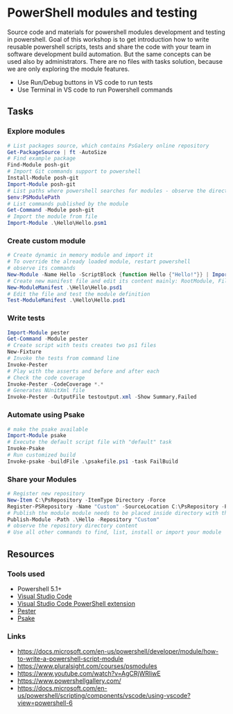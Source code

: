 # PowerShell modules and testing

Source code and materials for powershell modules development and testing in powershell. Goal of this workshop is to get introduction how to write reusable powershell scripts,
tests and share the code with your team in software development build automation. But the same concepts can be used also by administrators. There are no files with tasks solution, because we are only exploring the module features.

* Use Run/Debug buttons in VS code to run tests
* Use Terminal in VS code to run Powershell commands

## Tasks

### Explore modules

```powershell
# List packages source, which contains PsGalery online repository
Get-PackageSource | ft -AutoSize
# Find example package
Find-Module posh-git
# Import Git commands support to powershell
Install-Module posh-git
Import-Module posh-git
# List paths where powershell searches for modules - observe the directory structure
$env:PSModulePath
# List commands published by the module
Get-Command -Module posh-git
# Import the module from file
Import-Module .\Hello\Hello.psm1
```

### Create custom module

```powershell
# Create dynamic in memory module and import it
# To override the already loaded module, restart powershell
# observe its commands
New-Module -Name Hello -ScriptBlock {function Hello {"Hello!"}} | Import-module
# Create new manifest file and edit its content mainly: RootModule, FileList, FunctionsToExport
New-ModuleManifest .\Hello\Hello.psd1
# Edit the file and test the module definition
Test-ModuleManifest .\Hello\Hello.psd1
```

### Write tests

```powershell
Import-Module pester
Get-Command -Module pester
# Create script with tests creates two ps1 files
New-Fixture
# Invoke the tests from command line
Invoke-Pester
# Play with the asserts and before and after each
# Check the code coverage
Invoke-Pester -CodeCoverage *.*
# Generates NUnitXml file
Invoke-Pester -OutputFile testoutput.xml -Show Summary,Failed
```

### Automate using Psake

```powershell
# make the psake available
Import-Module psake
# Execute the default script file with "default" task
Invoke-Psake
# Run customized build
Invoke-psake -buildFile .\psakefile.ps1 -task FailBuild
```

### Share your Modules

```powershell
# Register new repository
New-Item C:\PsRepository -ItemType Directory -Force
Register-PSRepository -Name "Custom" -SourceLocation C:\PsRepository -PublishLocation C:\PsRepository -InstallationPolicy Trusted
# Publish the module module needs to be placed inside directory with the same name as the module script
Publish-Module -Path .\Hello -Repository "Custom"
# observe the repository directory content
# Use all other commands to find, list, install or import your module
```

## Resources

### Tools used

* Powershell 5.1+
* [Visual Studio Code](https://code.visualstudio.com/)
* [Visual Studio Code PowerShell extension](https://marketplace.visualstudio.com/items?itemName=ms-vscode.PowerShell)
* [Pester](https://github.com/pester/Pester)
* [Psake](https://github.com/psake/psake)

### Links

* https://docs.microsoft.com/en-us/powershell/developer/module/how-to-write-a-powershell-script-module
* https://www.pluralsight.com/courses/psmodules
* https://www.youtube.com/watch?v=AgCRjWRliwE
* https://www.powershellgallery.com/
* https://docs.microsoft.com/en-us/powershell/scripting/components/vscode/using-vscode?view=powershell-6